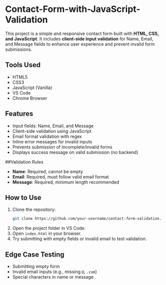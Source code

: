 # Contact-Form-with-JavaScript-Validation

This project is a simple and responsive contact form built with **HTML, CSS, and JavaScript**. It includes **client-side input validation** for Name, Email, and Message fields to enhance user experience and prevent invalid form submissions.

## Tools Used
* HTML5
* CSS3
* JavaScript (Vanilla)
* VS Code
* Chrome Browser

## Features
* Input fields: Name, Email, and Message
* Client-side validation using JavaScript
* Email format validation with regex
* Inline error messages for invalid inputs
* Prevents submission of incomplete/invalid forms
* Displays success message on valid submission (no backend)

##Validation Rules
* **Name**: Required, cannot be empty
* **Email**: Required, must follow valid email format
* **Message**: Required, minimum length recommended

## How to Use
1. Clone the repository:
   ```bash
   git clone https://github.com/your-username/contact-form-validation.git
   ```
2. Open the project folder in VS Code.
3. Open `index.html` in your browser.
4. Try submitting with empty fields or invalid email to test validation.

## Edge Case Testing
* Submitting empty form
* Invalid email inputs (e.g., missing `@`, `.com`)
* Special characters in name or message
